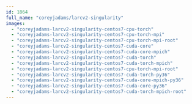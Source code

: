 ```yaml
---
id: 1864
full_name: "coreyjadams/larcv2-singularity"
images: 
  - "coreyjadams-larcv2-singularity-centos7-cpu-torch"
  - "coreyjadams-larcv2-singularity-centos7-cpu-torch-mpi"
  - "coreyjadams-larcv2-singularity-centos7-cpu-torch-mpi-root"
  - "coreyjadams-larcv2-singularity-centos7-cuda-core"
  - "coreyjadams-larcv2-singularity-centos7-cuda-core-mpich"
  - "coreyjadams-larcv2-singularity-centos7-cuda-torch"
  - "coreyjadams-larcv2-singularity-centos7-cuda-torch-mpich"
  - "coreyjadams-larcv2-singularity-centos7-cpu-torch-mpi-root"
  - "coreyjadams-larcv2-singularity-centos7-cuda-torch-py36"
  - "coreyjadams-larcv2-singularity-centos7-cuda-core-mpich-py36"
  - "coreyjadams-larcv2-singularity-centos7-cuda-core-py36"
  - "coreyjadams-larcv2-singularity-centos7-cuda-torch-mpich-root"
---
```

